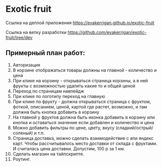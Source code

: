 # Exotic fruit

Ссылка на деплой приложения https://evakerrigan.github.io/exotic-fruit

Ссылка на ветку разработки https://github.com/evakerrigan/exotic-fruit/tree/dev

## Примерный план работ:

1. Авторизация
2. В корзине отображаться товары должны на главной - количество и цена
3. При клике на корзину - открываться страница корзины, а в ней фрукты с возможностью удалить какие то и общей ценой
4. Переход по страницам навпейдж
5. При клике по логотипу переход на главную
6. При клике по фрукту - должна открываться страница с фруктом, фоткой, описанием, ценой, картой где растет, возможно, и там должна быть кнопка добавить в корзину
7. На главной у фруктов должна быть иконка добавить в корзину или кнопка и оставаться значение если добавлен и количество и цена
8. Можно добавить фильтры по цене, цвету, вкусу (сладкий/острый/соленый) и т.п.
9. Страница доставка, можно сделать взаимодействие с апи яндекс карт. Чтобы рассчитывалось место доставки от склада с фруктами. И считалась цена доставки. Допустим, 100 р за 1 км.
10. Сделать магазин на тайпскрипте.
11. Роутинг.
